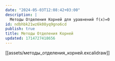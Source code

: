 ```yaml
---
date: "2024-05-03T12:08:42+03:00"
description: |
  Методы Отделения Корней для уравнений f(x)=0
id: ndbhbk21wz6k08yq9gno6cd
publish: true
title: Методы Отделения Корней
updated: 1714727418656
---
```


[[assets/методы_отделения_корней.excalidraw]]
